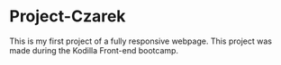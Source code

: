 # Project-Czarek

This is my first project of a fully responsive webpage. This project was made during the Kodilla Front-end bootcamp.
